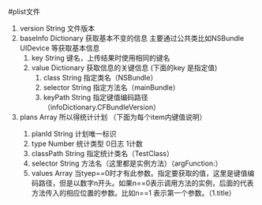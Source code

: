 #plist文件
1. version String 文件版本
2. baseInfo Dictionary 获取基本不变的信息 主要通过公共类比如NSBundle UIDevice 等获取基本信息
	1. key String 键名，上传结果时使用相同的键名
	2. value Dictionary 获取信息的关键信息 (下面的key 是指定值)
		1. class String 指定类名（NSBundle）
		2. selector String 指定方法名（mainBundle）
		3. keyPath String 指定键值编码路径（infoDictionary.CFBundleVersion）
3. plans Array<Dictionary> 所以得统计计划 （下面为每个item内键值说明）
	1. planId String 计划唯一标识
	2. type Number 统计类型  0日志  1计数
	3. classPath String 指定统计类名（TestClass）
	4. selector String 方法名（这里都是实例方法）（argFunction:）
	5. values Array<String> 当tyep==0时才有此参数。指定要获取的值，这里是键值编码路径，但是以数字n开头。如果n==0表示调用方法的实例，后面的代表方法传入的相应位置的参数。比如n==1 表示第一个参数。（1.title）
